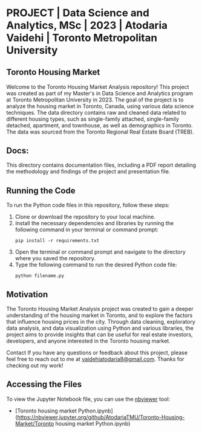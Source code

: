 <h1 style="font-size:27px;">PROJECT | Data Science and Analytics, MSc | 2023 | Atodaria Vaidehi | Toronto Metropolitan University</h1> 

  
<h2>Toronto Housing Market</h2>
  
Welcome to the Toronto Housing Market Analysis repository! This project was created as part of my Master's in Data Science and Analytics program
at Toronto Metropolitan University in 2023. The goal of the project is to analyze the housing market in Toronto, Canada,
using various data science techniques.
The data directory contains raw and cleaned data related to different housing types, such as single-family attached, single-family detached, apartment, and townhouse, as well as demographics in Toronto. The data was sourced from the Toronto Regional Real Estate Board (TREB).

<h2>Docs:</h2> This directory contains documentation files,
including a PDF report detailing the methodology and findings of the project and
presentation file.

<h2>Running the Code</h2>

<p>To run the Python code files in this repository, follow these steps:</p>

<ol>
  <li>Clone or download the repository to your local machine.</li>
  <li>Install the necessary dependencies and libraries by running the following command in your terminal or command prompt:</li>
  <pre><code>pip install -r requirements.txt</code></pre>
  <li>Open the terminal or command prompt and navigate to the directory where you saved the repository.</li>
  <li>Type the following command to run the desired Python code file:</li>
  <pre><code>python filename.py</code></pre>
</ol>

<h2>Motivation</h2>
The Toronto Housing Market Analysis project was created to gain a deeper understanding of the housing market in Toronto, and 
to explore the factors that influence housing prices in the city. Through data cleaning, exploratory data analysis, and data
visualization using Python and various libraries, the project aims to provide insights that can be useful for real estate investors, 
developers, and anyone interested in the Toronto housing market.

Contact
If you have any questions or feedback about this project, please feel free to reach out to me at vaidehiatodaria8@gmail.com. Thanks for checking out my work!

## Accessing the Files

To view the Jupyter Notebook file, you can use the [nbviewer](https://nbviewer.jupyter.org/) tool:

- [Toronto housing market Python.ipynb](https://nbviewer.jupyter.org/github/AtodariaTMU/Toronto-Housing-Market/Toronto housing market Python.ipynb)




